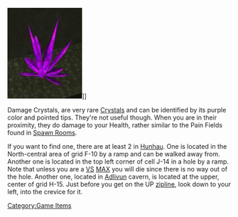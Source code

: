 ![](images/Damagecrystal.jpg "fig:Damagecrystal.JPG")\]\]

Damage Crystals, are very rare [Crystals](Crystal.md) and can be
identified by its purple color and pointed tips. They're not useful
though. When you are in their proximity, they do damage to your Health,
rather similar to the Pain Fields found in [Spawn
Rooms](Spawn_Room.md).

If you want to find one, there are at least 2 in
[Hunhau](Hunhau.md). One is located in the North-central area of
grid F-10 by a ramp and can be walked away from. Another one is located
in the top left corner of cell J-14 in a hole by a ramp. Note that
unless you are a [VS](Vanu_Sovereignty.md) [MAX](Mechanized_Assault_Exo-Suit.md) you will die
since there is no way out of the hole. Another one, located in
[Adlivun](Adlivun.md) cavern, is located at the upper, center of
grid H-15. Just before you get on the UP [zipline](zipline.md),
look down to your left, into the crevice for it.

[Category:Game Items](Category:Game_Items.md)
